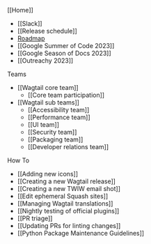 [[Home]]

- [[Slack]]
- [[Release schedule]]
- [Roadmap](https://wagtail.org/roadmap/)
- [[Google Summer of Code 2023]]
- [[Google Season of Docs 2023]]
- [[Outreachy 2023]]

Teams

- [[Wagtail core team]]
  - [[Core team participation]]
- [[Wagtail sub teams]]
  - [[Accessibility team]]
  - [[Performance team]]
  - [[UI team]]
  - [[Security team]]
  - [[Packaging team]]
  - [[Developer relations team]]

How To

- [[Adding new icons]]
- [[Creating a new Wagtail release]]
- [[Creating a new TWIW email shot]]
- [[Edit ephemeral Squash sites]]
- [[Managing Wagtail translations]]
- [[Nightly testing of official plugins]]
- [[PR triage]]
- [[Updating PRs for linting changes]]
- [[Python Package Maintenance Guidelines]]